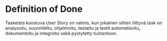 # Definition of Done

Taskeista koostuva User Story on valmis, kun jokainen siihen liittyvä task on analysoitu, suunniteltu, ohjelmoitu, testattu ja testit automatisoitu, dokumentoitu ja integroitu sekä pystytetty tuotantoon.



